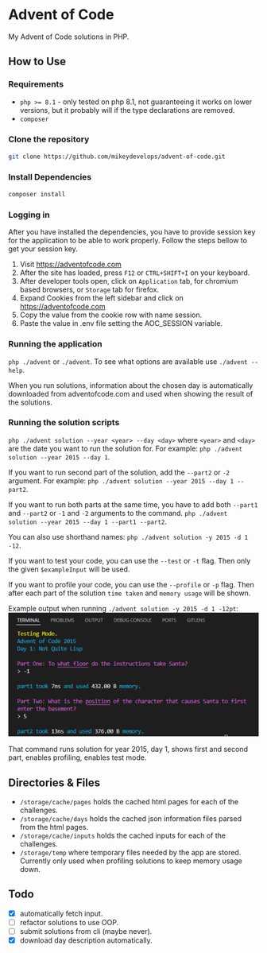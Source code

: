 # Advent of Code

My Advent of Code solutions in PHP.

## How to Use

### Requirements

- `php >= 8.1` - only tested on php 8.1, not guaranteeing it works on lower versions, but it probably will if the type declarations are removed.
- `composer`

### Clone the repository

```bash
git clone https://github.com/mikeydevelops/advent-of-code.git
```

### Install Dependencies

```bash
composer install
```

### Logging in

After you have installed the dependencies, you have to provide session key for the application
to be able to work properly. Follow the steps bellow to get your session key.

1. Visit https://adventofcode.com
2. After the site has loaded, press `F12` or `CTRL+SHIFT+I` on your keyboard.
3. After developer tools open, click on `Application` tab,
   for chromium based browsers, or `Storage` tab for firefox.
4. Expand Cookies from the left sidebar and click on https://adventofcode.com
5. Copy the value from the cookie row with name session.
6. Paste the value in .env file setting the AOC_SESSION variable.

### Running the application

`php ./advent` or `./advent`. To see what options are available use `./advent --help`.

When you run solutions, information about the chosen day is automatically downloaded from adventofcode.com
and used when showing the result of the solutions.

### Running the solution scripts

`php ./advent solution --year <year> --day <day>` where `<year>` and `<day>` are the date you want to run the solution for. For example: `php ./advent solution --year 2015 --day 1`.

If you want to run second part of the solution, add the `--part2` or `-2` argument. For example: `php ./advent solution --year 2015 --day 1 --part2`.

If you want to run both parts at the same time, you have to add both `--part1` and `--part2` or `-1` and `-2` arguments to the command. `php ./advent solution --year 2015 --day 1 --part1 --part2`.

You can also use shorthand names: `php ./advent solution -y 2015 -d 1 -12`.

If you want to test your code, you can use the `--test` or `-t` flag. Then only the given `$exampleInput` will be used.

If you want to profile your code, you can use the `--profile` or `-p` flag. Then after each part of the solution `time taken` and `memory usage` will be shown.

Example output when running `./advent solution -y 2015 -d 1 -12pt`:
![Output when Day 1 of Year 2015 solutions are run](./storage/assets/year2015day1.png)

That command runs solution for year 2015, day 1, shows first and second part, enables profiling, enables test mode.

## Directories & Files

- `/storage/cache/pages` holds the cached html pages for each of the challenges.
- `/storage/cache/days` holds the cached json information files parsed from the html pages.
- `/storage/cache/inputs` holds the cached inputs for each of the challenges.
- `/storage/temp` where temporary files needed by the app are stored. Currently only used when profiling solutions to keep memory usage down.

## Todo

 - [x] automatically fetch input.
 - [ ] refactor solutions to use OOP.
 - [ ] submit solutions from cli (maybe never).
 - [x] download day description automatically.
